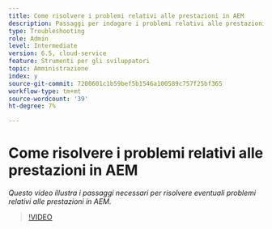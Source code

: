 ```yaml
---
title: Come risolvere i problemi relativi alle prestazioni in AEM
description: Passaggi per indagare i problemi relativi alle prestazioni
type: Troubleshooting
role: Admin
level: Intermediate
version: 6.5, cloud-service
feature: Strumenti per gli sviluppatori
topic: Amministrazione
index: y
source-git-commit: 7200601c1b59bef5b1546a100589c757f25bf365
workflow-type: tm+mt
source-wordcount: '39'
ht-degree: 7%

---
```



# Come risolvere i problemi relativi alle prestazioni in AEM

*Questo video illustra i passaggi necessari per risolvere eventuali problemi relativi alle prestazioni in AEM.*

>[!VIDEO](https://video.tv.adobe.com/v/335472?quality=9&learn=on)